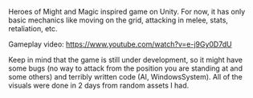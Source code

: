 Heroes of Might and Magic inspired game on Unity. For now, it has only basic mechanics like moving on the grid, attacking in melee, stats, retaliation, etc.

Gameplay video: https://www.youtube.com/watch?v=e-j9Gy0D7dU

Keep in mind that the game is still under development, so it might have some bugs (no way to attack from the position you are standing at and some others) and terribly written code (AI, WindowsSystem). All of the visuals were done in 2 days from random assets I had.
